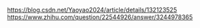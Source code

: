 https://blog.csdn.net/Yaoyao2024/article/details/132123525
https://www.zhihu.com/question/22544926/answer/3244978365
